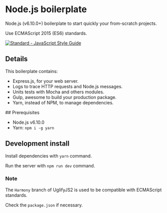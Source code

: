 # Node.js boilerplate
Node.js (v6.10.0+) boilerplate to start quickly your from-scratch projects.

Use ECMAScript 2015 (ES6) standards.

[![Standard - JavaScript Style Guide](https://cdn.rawgit.com/feross/standard/master/badge.svg)](https://github.com/feross/standard)

## Details
This boilerplate contains:

- Express.js, for your web server.
- Logs to trace HTTP requests and Node.js messages.
- Units tests with Mocha and others modules.
- Gulp, awesome to build your production package.
- Yarn, instead of NPM, to manage dependencies.

## Prerequisites

- Node.js v6.10.0
- Yarn: `npm i -g yarn`

## Development install
Install dependencies with `yarn` command.

Run the server with `npm run dev` command.

### Note
The `Harmony` branch of UglifyJS2 is used to be compatible with ECMAScript standards.

Check the `package.json` if necessary.
